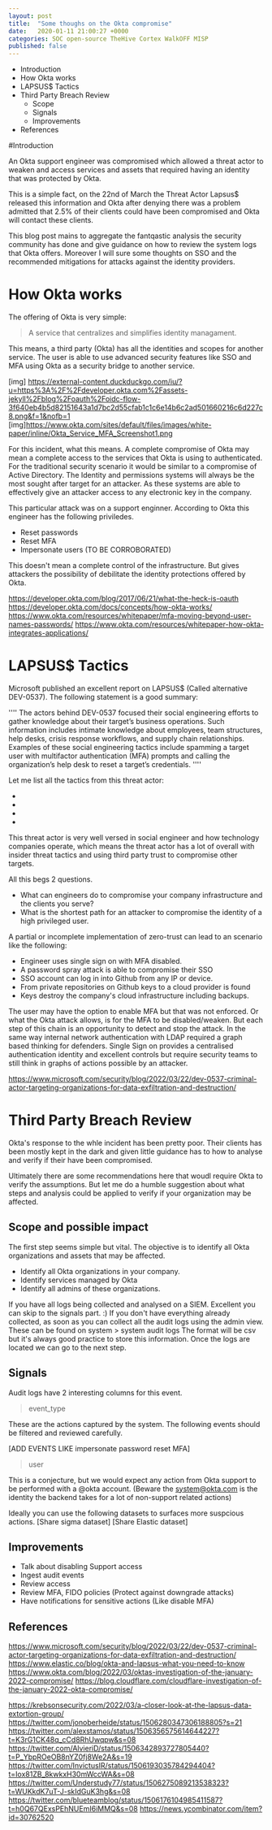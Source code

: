 ```yaml
---
layout: post
title:  "Some thoughs on the Okta compromise"
date:   2020-01-11 21:00:27 +0000
categories: SOC open-source TheHive Cortex WalkOFF MISP
published: false
---
```



- Introduction
- How Okta works
- LAPSUS$ Tactics
- Third Party Breach Review
  - Scope
  - Signals
  - Improvements
- References


#Introduction

An Okta support engineer was compromised which allowed a threat actor to weaken and access services and assets that required having an identity that was protected by Okta.

This is a simple fact, on the 22nd of March the Threat Actor Lapsus$ released this information and Okta after denying there was a problem admitted that 2.5% of their clients could have been compromised and Okta will contact these clients.

This blog post mains to aggregate the fantqastic analysis the security community has done and give guidance on how to review the system logs that Okta offers.
Moreover I will sure some thoughts on SSO and the recommended mitigations for attacks against the identity providers.

# How Okta works

The offering of Okta is very simple:
> A service that centralizes and simplifies identity managament.

This means, a third party (Okta) has all the identities and scopes for another service. The user is able to use advanced security features like SSO and MFA using Okta as a security bridge to another service.

[img]  https://external-content.duckduckgo.com/iu/?u=https%3A%2F%2Fdeveloper.okta.com%2Fassets-jekyll%2Fblog%2Foauth%2Foidc-flow-3f640eb4b5d82151643a1d7bc2d55cfab1c1c6e14b6c2ad501660216c6d227c8.png&f=1&nofb=1
[img]https://www.okta.com/sites/default/files/images/white-paper/inline/Okta_Service_MFA_Screenshot1.png

For this incident, what this means. A complete compromise of Okta may mean a complete access to the services that Okta is using to authenticated. For the traditional security scenario it would be similar to a compromise of Active Directory. The Identity and permissions systems will always be the most sought after target for an attacker. As these systems are able to effectively give an attacker access to any electronic key in the company.

This particular attack was on a support enginner. According to Okta this engineer has the following priviledes.

- Reset passwords
- Reset MFA
- Impersonate users (TO BE CORROBORATED)

This doesn't mean a complete control of the infrastructure. But gives attackers the possibility of debilitate the identity protections offered by Okta.

https://developer.okta.com/blog/2017/06/21/what-the-heck-is-oauth
https://developer.okta.com/docs/concepts/how-okta-works/
https://www.okta.com/resources/whitepaper/mfa-moving-beyond-user-names-passwords/
https://www.okta.com/resources/whitepaper-how-okta-integrates-applications/

# LAPSUS$ Tactics

Microsoft published an excellent report on LAPSUS$ (Called alternative DEV-0537). The following statement is a good summary:

''''
The actors behind DEV-0537 focused their social engineering efforts to gather knowledge about their target’s business operations. Such information includes intimate knowledge about employees, team structures, help desks, crisis response workflows, and supply chain relationships. Examples of these social engineering tactics include spamming a target user with multifactor authentication (MFA) prompts and calling the organization’s help desk to reset a target’s credentials.
''''

Let me list all the tactics from this threat actor:

-
-
-
-

This threat actor is very well versed in social engineer and how technology companies operate, which means the threat actor has a lot of overall with insider threat tactics and using third party trust to compromise other targets.

All this begs 2 questions.

- What can engineers do to compromise your company infrastructure and the clients you serve?
- What is the shortest path for an attacker to compromise the identity of a high privileged user.

A partial or incomplete implementation of zero-trust can lead to an scenario like the following:
- Engineer uses single sign on with MFA disabled.
- A password spray attack is able to compromise their SSO
- SSO account can log in into Github from any IP or device.  
- From private repositories on Github keys to a cloud provider is found
- Keys destroy the company's cloud infrastructure including backups.

The user may have the option to enable MFA but that was not enforced. Or what the Okta attack allows, is for the MFA to be disabled/weaken. But each step of this chain is an opportunity to detect and stop the attack. In the same way internal network authentication with LDAP required a graph based thinking for defenders. Single Sign on provides a centralised authentication identity and excellent controls but require security teams to still think in graphs of actions possible by an attacker.



https://www.microsoft.com/security/blog/2022/03/22/dev-0537-criminal-actor-targeting-organizations-for-data-exfiltration-and-destruction/


# Third Party Breach Review

Okta's response to the whle incident has been pretty poor. Their clients has been mostly kept in the dark and given little guidance has to how to analyse and verify if their have been compromised.

Ultimately there are some recommendations here that woudl require Okta to verify the assumptions. But let me do a humble suggestion about what steps and analysis could be applied to verify if your organization may be affected.

## Scope and possible impact

The first step seems simple but vital. The objective is to identify all Okta organizations and assets that may be affected.
- Identify all Okta organizations in your company.
- Identify services managed by Okta
- Identify all admins of these organizations.

If you have all logs being collected and analysed on a SIEM. Excellent you can skip to the signals part. :)
If you don't have everything already collected, as soon as you can collect all the audit logs using the admin view.
These can be found on system > system audit logs
The format will be csv but it's always good practice to store this information. Once the logs are located we can go to the next step.

## Signals

Audit logs have 2 interesting columns for this event.

> event_type

These are the actions captured by the system. The following events should be filtered and reviewed carefully.

[ADD EVENTS LIKE impersonate password reset MFA]

> user

This is a conjecture, but we would expect any action from Okta support to be performed with a @okta account. (Beware the system@okta.com is the identity the backend takes for a lot of non-support related actions)

Ideally you can use the following datasets to surfaces more suspcious actions.
[Share sigma dataset]
[Share Elastic dataset]


## Improvements

- Talk about disabling Support access
- Ingest audit events
- Review access
- Review MFA, FIDO policies  (Protect against downgrade attacks)
- Have notifications for sensitive actions (Like disable MFA)






## References

https://www.microsoft.com/security/blog/2022/03/22/dev-0537-criminal-actor-targeting-organizations-for-data-exfiltration-and-destruction/
https://www.elastic.co/blog/okta-and-lapsus-what-you-need-to-know
https://www.okta.com/blog/2022/03/oktas-investigation-of-the-january-2022-compromise/
https://blog.cloudflare.com/cloudflare-investigation-of-the-january-2022-okta-compromise/

https://krebsonsecurity.com/2022/03/a-closer-look-at-the-lapsus-data-extortion-group/
https://twitter.com/jonoberheide/status/1506280347306188805?s=21
https://twitter.com/alexstamos/status/1506356575614644227?t=K3rG1CK48q_cCd8RhUwqpw&s=08
https://twitter.com/AlvieriD/status/1506342893727805440?t=P_YbpROeOB8nYZ0fj8We2A&s=19
https://twitter.com/InvictusIR/status/1506193035784294404?t=Iox81ZB_8kwkxH30mWccWA&s=08
https://twitter.com/Understudy77/status/1506275089213538323?t=WUKkdK7uT-J-skIdGuK3hg&s=08
https://twitter.com/blueteamblog/status/1506176104985411587?t=h0Q67QExsPEhNUEmI6iMMQ&s=08
https://news.ycombinator.com/item?id=30762520
